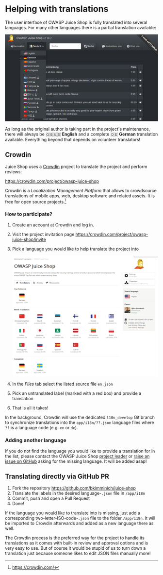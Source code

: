 # Helping with translations

The user interface of OWASP Juice Shop is fully translated into several
languages. For many other languages there is a partial translation
available:

![Language selection dropdown](img/languages.png)

As long as the original author is taking part in the project's
maintenance, there will always be :uk::us: **English** and a complete :de: **German**
translation available. Everything beyond that depends on volunteer
translators!

## Crowdin

Juice Shop uses a [Crowdin](https://crowdin.com) project to translate
the project and perform reviews:

<https://crowdin.com/project/owasp-juice-shop>

Crowdin is a _Localization Management Platform_ that allows to
crowdsource translations of mobile apps, web, desktop software and
related assets. It is free for open source projects.[^1]

### How to participate?

1. Create an account at Crowdin and log in.
2. Visit the project invitation page
   <https://crowdin.com/project/owasp-juice-shop/invite>
3. Pick a language you would like to help translate the project into

   ![Crowdin project page](img/crowdin_project.png)
4. In the _Files_ tab select the listed source file `en.json`
5. Pick an untranslated label (marked with a red box) and provide a
   translation
6. That is all it takes!

In the background, Crowdin will use the dedicated `l10n_develop` Git
branch to synchronize translations into the `app/i18n/??.json` language
files where `??` is a language code (e.g. `en` or `de`).

### Adding another language

If you do not find the language you would like to provide a translation
for in the list, please contact the OWASP Juice Shop
[project leader](mailto:bjoern.kimminich@owasp.org) or
[raise an issue on GitHub](https://github.com/bkimminich/juice-shop/issues/new)
asking for the missing language. It will be added asap!

## Translating directly via GitHub PR

1. Fork the repository https://github.com/bkimminich/juice-shop
2. Translate the labels in the desired language-`.json` file in
   `/app/i18n`
3. Commit, push and open a Pull Request
4. Done!

If the language you would like to translate into is missing, just add a
corresponding two-letter-ISO-code-`.json` file to the folder
`/app/i18n`. It will be imported to Crowdin afterwards and added as a
new language there as well.

The Crowdin process is the preferred way for the project to handle its
translations as it comes with built-in review and approval options and
is very easy to use. But of course it would be stupid of us to turn down
a translation just because someone likes to edit JSON files manually
more!

[^1]: <https://crowdin.com/>

